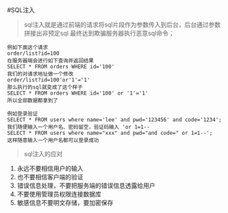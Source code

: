 #SQL注入
> sql注入就是通过前端的请求将sql片段作为参数传入到后台，后台通过参数拼接出非预定sql
> 最终达到欺骗服务器执行恶意sql命令；

    例如下面这个请求
    order/list?id=100
    在服务器端会进行如下查询并返回结果
    SELECT * FROM orders WHERE id='100'
    我们的对请求地址做一个修改
    order/list?id=100'or'1'='1'
    那么执行的sql就变成了这个样子
    SELECT * FROM orders WHERE id='100' or '1'='1'
    所以全部数据都拿到了

    例如登录验证
    SELECT * FROM users where name='lee' and pwd='123456' and code='1234';
    我们随便输入一个用户名、密码留空，验证码输入 'or 1=1--
    SELECT * FROM users where name="xxx" and pwd="and code=" or 1=1--';
    这样随意输入一个用户名都可以登录成功

> sql注入的应对

1. 永远不要相信用户的输入
2. 也不要相信客户端的验证
3. 错误信息处理，不要把服务端的错误信息透露给用户
4. 不要使用管理员权限连接数据库
5. 敏感信息不要明文存储，要加密保存